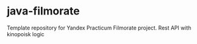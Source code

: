 # java-filmorate
Template repository for Yandex Practicum Filmorate project.
Rest API with kinopoisk logic
